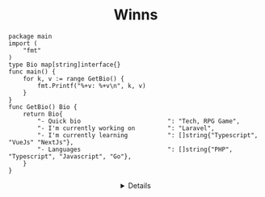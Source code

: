 <h1 align="center"> Winns </h1>

```golang
package main
import (
	"fmt"
)
type Bio map[string]interface{}
func main() {
	for k, v := range GetBio() {
		fmt.Printf("%+v: %+v\n", k, v)
	}
}
func GetBio() Bio {
	return Bio{
		"- Quick bio                        ": "Tech, RPG Game",
		"- I'm currently working on         ": "Laravel",
		"- I'm currently learning           ": []string{"Typescript", "VueJs" "NextJs"},
		"- Languages                        ": []string{"PHP", "Typescript", "Javascript", "Go"},
	}
}
```
<details align="center">

<br>

<img align="right" src="https://github-readme-stats.vercel.app/api?username=lewinp&show_icons=true&bg_color=1e1e2e&text_color=cdd6f4&icon_color=cba6f7&title_color=94e2d5" />

Lewin  
Web Developer

---

I'm currently self-learning Back-end & Front-end Programming!
Feel free to reach me on [Email](mailto:alexeialeksandrov123@gmail.com "lewin's Email") and [Twitter](https://twitter.com/devotodidak "devotodidak's Twitter")

</details>
